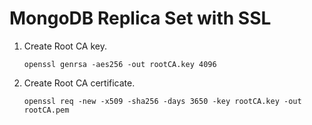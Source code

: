 # MongoDB Replica Set with SSL

1.  Create Root CA key.

        openssl genrsa -aes256 -out rootCA.key 4096

2.  Create Root CA certificate.

        openssl req -new -x509 -sha256 -days 3650 -key rootCA.key -out rootCA.pem
